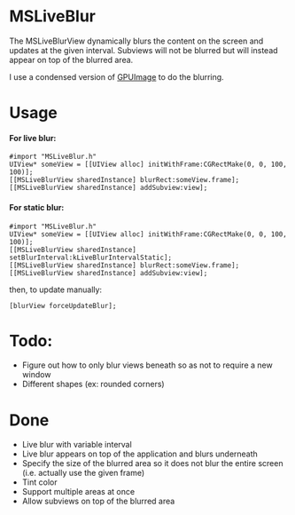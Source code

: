 MSLiveBlur
==========

The MSLiveBlurView dynamically blurs the content on the screen and updates at the given interval. 
Subviews will not be blurred but will instead appear on top of the blurred area.

I use a condensed version of [GPUImage](https://github.com/BradLarson/GPUImage) to do the blurring.

# Usage

#### For live blur:

    #import "MSLiveBlur.h"
    UIView* someView = [[UIView alloc] initWithFrame:CGRectMake(0, 0, 100, 100)];
    [[MSLiveBlurView sharedInstance] blurRect:someView.frame];
    [[MSLiveBlurView sharedInstance] addSubview:view];

#### For static blur:

    #import "MSLiveBlur.h"
    UIView* someView = [[UIView alloc] initWithFrame:CGRectMake(0, 0, 100, 100)];
    [[MSLiveBlurView sharedInstance] setBlurInterval:kLiveBlurIntervalStatic];
    [[MSLiveBlurView sharedInstance] blurRect:someView.frame];
    [[MSLiveBlurView sharedInstance] addSubview:view];

then, to update manually:

    [blurView forceUpdateBlur];

# Todo:
* Figure out how to only blur views beneath so as not to require a new window
* Different shapes (ex: rounded corners)

# Done
* Live blur with variable interval
* Live blur appears on top of the application and blurs underneath
* Specify the size of the blurred area so it does not blur the entire screen (i.e. actually use the given frame)
* Tint color
* Support multiple areas at once
* Allow subviews on top of the blurred area